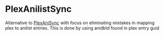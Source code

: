 # PlexAnilistSync

Alternative to [PlexAniSync](https://github.com/RickDB/PlexAniSync) with focus on eliminating mistakes in mapping plex to anilist entries. This is done by using anidbId found in plex entry guid 

##